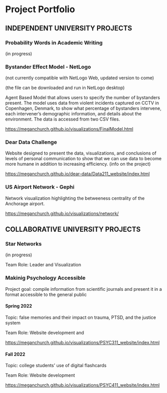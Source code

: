 # Project Portfolio

## INDEPENDENT UNIVERSITY PROJECTS


### Probability Words in Academic Writing

(in progress)



### Bystander Effect Model - NetLogo 

(not currently compatible with NetLogo Web, updated version to come)

(the file can be downloaded and run in NetLogo desktop)

Agent Based Model that allows users to specify the number of bystanders present. The model uses data from violent incidents captured on CCTV in Copenhagen, Denmark, to show what percentage of bystanders intervene, each intervener’s demographic information, and details about the environment. The data is accessed from two CSV files.

https://meganchurch.github.io/visualizations/FinalModel.html



### Dear Data Challenge 

Website designed to present the data, visualizations, and conclusions of levels of personal communication to show that we can use data to become more humane in addition to increasing efficiency. (info on the project)

https://meganchurch.github.io/dear-data/Data211_website/index.html


### US Airport Network - Gephi

Network visualization highlighting the betweeness centrality of the Anchorage airport. 

https://meganchurch.github.io/visualizations/network/





## COLLABORATIVE UNIVERSITY PROJECTS

### Star Networks 
(in progress)

Team Role: Leader and Visualization 


### Makinig Psychology Accessible 

Project goal: compile information from scientific journals and present it in a format accessible to the general public

#### Spring 2022 

Topic: false memories and their impact on trauma, PTSD, and the justice system

Team Role: Website development and 

https://meganchurch.github.io/visualizations/PSYC311_website/index.html


#### Fall 2022

Topic: college students' use of digital flashcards

Team Role: Website development  

https://meganchurch.github.io/visualizations/PSYC411_website/index.html


